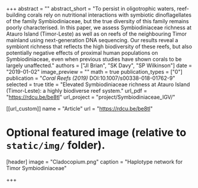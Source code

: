 +++
abstract = ""
abstract_short = "To persist in oligotrophic waters, reef-building corals rely on nutritional interactions with symbiotic dinoflagellates of the family Symbiodiniaceae, but the true diversity of this family remains poorly characterised. In this paper, we assess Symbiodiniaceae richness at Atauro Island (Timor-Leste) as well as on reefs of the neighbouring Timor mainland using next-generation DNA sequencing. Our results reveal a symbiont richness that reflects the high biodiversity of these reefs, but also potentially negative effects of proximal human populations on Symbiodiniaceae, even when previous studies have shown corals to be largely unaffected."
authors = ["JI Brian", "SK Davy", "SP Wilkinson"]
date = "2019-01-02"
image_preview = ""
math = true
publication_types = ["0"]
publication = "*Coral Reefs (2019)* DOI:10.1007/s00338-018-01762-9"
selected = true
title = "Elevated Symbiodiniaceae richness at Atauro Island (Timor-Leste): a highly biodiverse reef system."
url_pdf = "https://rdcu.be/be8tl"
url_project = "project/Symbiodiniaceae_IGV/"


[[url_custom]]
name = "Article"
url = "https://rdcu.be/be8tl"

# Optional featured image (relative to `static/img/` folder).
[header]
image = "Cladocopium.png"
caption = "Haplotype network for Timor Symbiodiniaceae"

+++

